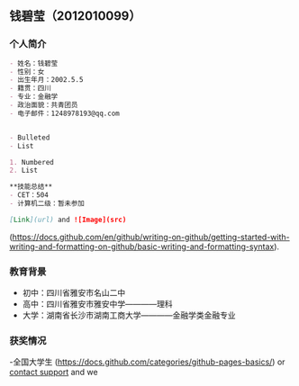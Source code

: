 ## 钱碧莹（2012010099）



### 个人简介


```markdown
- 姓名：钱碧莹
- 性别：女
- 出生年月：2002.5.5
- 籍贯：四川
- 专业：金融学
- 政治面貌：共青团员
- 电子邮件：1248978193@qq.com


- Bulleted
- List

1. Numbered
2. List

**技能总结**
- CET：504
- 计算机二级：暂未参加

[Link](url) and ![Image](src)
```

(https://docs.github.com/en/github/writing-on-github/getting-started-with-writing-and-formatting-on-github/basic-writing-and-formatting-syntax).

### 教育背景

- 初中：四川省雅安市名山二中
- 高中：四川省雅安市雅安中学————理科
- 大学：湖南省长沙市湖南工商大学————金融学类金融专业


### 获奖情况
-全国大学生
(https://docs.github.com/categories/github-pages-basics/) or [contact support](https://support.github.com/contact) and we
